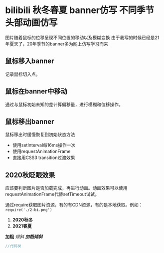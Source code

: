 # bilibili 秋冬春夏 banner仿写 不同季节头部动画仿写
图片随着鼠标的位移呈现不同位置的移动以及模糊变换
由于我写的时候已经是21年夏天了，20年季节的banner多为网上仿写学习而来
## 鼠标移入banner
记录鼠标切入点。
## 鼠标在banner中移动
通过与鼠标初始未知的差计算偏移量，进行模糊和位移操作。
## 鼠标移出banner
鼠标移出时缓慢恢复到初始状态方法
- 使用setInterval每16ms操作一次
- 使用requestAnimationFrame
- 直接用CSS3 transition过渡效果
## 2020秋眨眼效果
  应该要判断图片是否加载完成，再进行动画。动画效果可以使用requestAnimationFrame代替setTimeout试试。

  通过require获取图片资源，有的有CDN资源，有的是本地获取。例如：`require('./2-bi.png')`
1. **2020秋冬**
2. **2021春夏**


  
  **加粗**
  *倾斜*
  ***加粗倾斜***
  
```javascript
//代码块
```
